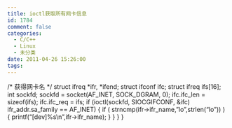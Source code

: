 ```yaml
---
title: ioctl获取所有网卡信息
id: 1784
comment: false
categories:
  - C/C++
  - Linux
  - 未分类
date: 2011-04-26 15:26:00
tags:
---
```


/* 获得网卡名 */
struct ifreq *ifr, *ifend;
struct ifconf ifc;
struct ifreq ifs[16];
int sockfd;
sockfd = socket(AF_INET, SOCK_DGRAM, 0);
ifc.ifc_len = sizeof(ifs);
ifc.ifc_req = ifs;
if (ioctl(sockfd, SIOCGIFCONF, &ifc) ifr_addr.sa_family == AF_INET) {
if ( strncmp(ifr->ifr_name,”lo”,strlen(“lo”)) ) {
printf(“[dev]%s\n”,ifr->ifr_name);
}
}
}
}